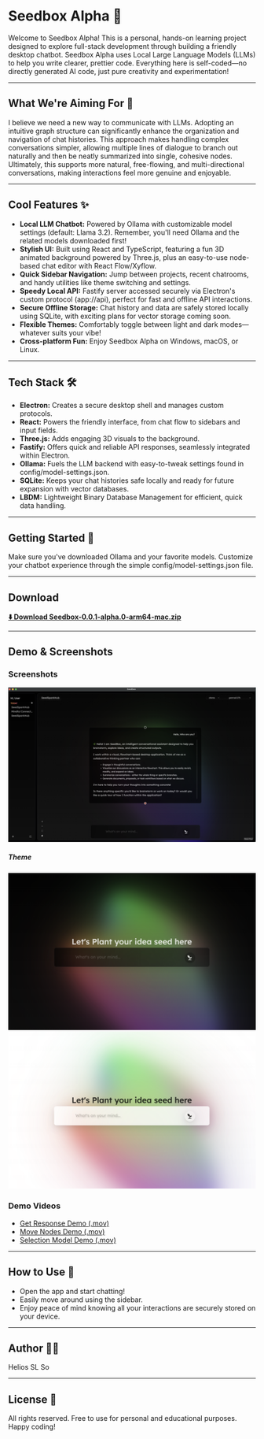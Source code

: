 # Seedbox Alpha 🌱

Welcome to Seedbox Alpha! This is a personal, hands-on learning project designed to explore full-stack development through building a friendly desktop chatbot. Seedbox Alpha uses Local Large Language Models (LLMs) to help you write clearer, prettier code. Everything here is self-coded—no directly generated AI code, just pure creativity and experimentation!

---

## What We're Aiming For 🎯

I believe we need a new way to communicate with LLMs. Adopting an intuitive graph structure can significantly enhance the organization and navigation of chat histories. This approach makes handling complex conversations simpler, allowing multiple lines of dialogue to branch out naturally and then be neatly summarized into single, cohesive nodes. Ultimately, this supports more natural, free-flowing, and multi-directional conversations, making interactions feel more genuine and enjoyable.

---

## Cool Features ✨

- **Local LLM Chatbot:** Powered by Ollama with customizable model settings (default: Llama 3.2). Remember, you'll need Ollama and the related models downloaded first!
- **Stylish UI:** Built using React and TypeScript, featuring a fun 3D animated background powered by Three.js, plus an easy-to-use node-based chat editor with React Flow/Xyflow.
- **Quick Sidebar Navigation:** Jump between projects, recent chatrooms, and handy utilities like theme switching and settings.
- **Speedy Local API:** Fastify server accessed securely via Electron's custom protocol (app://api), perfect for fast and offline API interactions.
- **Secure Offline Storage:** Chat history and data are safely stored locally using SQLite, with exciting plans for vector storage coming soon.
- **Flexible Themes:** Comfortably toggle between light and dark modes—whatever suits your vibe!
- **Cross-platform Fun:** Enjoy Seedbox Alpha on Windows, macOS, or Linux.

---

## Tech Stack 🛠️

- **Electron:** Creates a secure desktop shell and manages custom protocols.
- **React:** Powers the friendly interface, from chat flow to sidebars and input fields.
- **Three.js:** Adds engaging 3D visuals to the background.
- **Fastify:** Offers quick and reliable API responses, seamlessly integrated within Electron.
- **Ollama:** Fuels the LLM backend with easy-to-tweak settings found in config/model-settings.json.
- **SQLite:** Keeps your chat histories safe locally and ready for future expansion with vector databases.
- **LBDM:** Lightweight Binary Database Management for efficient, quick data handling.

---

## Getting Started 🚀

Make sure you've downloaded Ollama and your favorite models. Customize your chatbot experience through the simple config/model-settings.json file.

---

## Download

[**⬇️ Download Seedbox-0.0.1-alpha.0-arm64-mac.zip**](https://www.mediafire.com/file/z8oo8st6icbhpdh/Seedbox-0.0.1-alpha.0-arm64-mac.zip/file)

---

## Demo & Screenshots

### Screenshots
![Chatroom Screenshot](Screens/chatroom.png)

##### Theme
![Cover Dark](Screens/cover-dark.png)
![Cover Light](Screens/cover-light.png)

### Demo Videos
- [Get Response Demo (.mov)](Screens/getresponse.mov)
- [Move Nodes Demo (.mov)](Screens/move%20nodes.mov)
- [Selection Model Demo (.mov)](Screens/selectionModel.mov)

---


## How to Use 🎈

- Open the app and start chatting!
- Easily move around using the sidebar.
- Enjoy peace of mind knowing all your interactions are securely stored on your device.

---

## Author 🧑‍💻

Helios SL So

---

## License 📜

All rights reserved. Free to use for personal and educational purposes. Happy coding!
